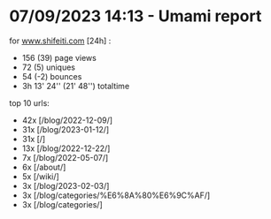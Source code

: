 # 07/09/2023 14:13 - Umami report
for www.shifeiti.com [24h] :

 - 156 (39) page views
 - 72 (5) uniques
 - 54 (-2) bounces
 - 3h 13' 24'' (21' 48'') totaltime


top 10 urls:
 - 42x [/blog/2022-12-09/]
 - 31x [/blog/2023-01-12/]
 - 31x [/]
 - 13x [/blog/2022-12-22/]
 - 7x [/blog/2022-05-07/]
 - 6x [/about/]
 - 5x [/wiki/]
 - 3x [/blog/2023-02-03/]
 - 3x [/blog/categories/%E6%8A%80%E6%9C%AF/]
 - 3x [/blog/categories/]


